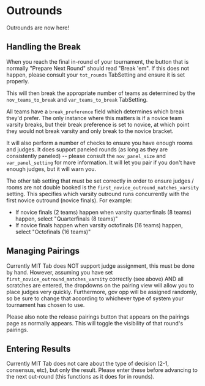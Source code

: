 Outrounds
========

Outrounds are now here!

Handling the Break
------------------

When you reach the final in-round of your tournament, the button that is normally "Prepare Next Round" should read "Break 'em".  If this does not happen, please consult your `tot_rounds` TabSetting and ensure it is set properly.

This will then break the appropriate number of teams as determined by the `nov_teams_to_break` and `var_teams_to_break` TabSetting.

All teams have a `break_preference` field which determines which break they'd prefer.  The only instance where this matters is if a novice team varsity breaks, but their break preference is set to novice, at which point they would not break varsity and only break to the novice bracket.

It will also perform a number of checks to ensure you have enough rooms and judges.  It does support paneled rounds (as long as they are consistently paneled) -- please consult the `nov_panel_size` and `var_panel_setting` for more information.  It will let you pair if you don't have enough judges, but it will warn you.

The other tab setting that must be set correctly in order to ensure judges / rooms are not double booked is the `first_novice_outround_matches_varsity` setting. This specifies which varsity outround runs concurrently with the first novice outround (novice finals). For example:
- If novice finals (2 teams) happen when varsity quarterfinals (8 teams) happen, select "Quarterfinals (8 teams)"
- If novice finals happen when varsity octofinals (16 teams) happen, select "Octofinals (16 teams)"

Managing Pairings
----------------

Currently MIT Tab does NOT support judge assignment, this must be done by hand.  However, assuming you have set `first_novice_outround_matches_varsity` correctly (see above) AND all scratches are entered, the dropdowns on the pairing view will allow you to place judges very quickly.  Furthermore, gov opp will be assigned randomly, so be sure to change that according to whichever type of system your tournament has chosen to use.

Please also note the release pairings button that appears on the pairings page as normally appears.  This will toggle the visibility of that round's pairings.

Entering Results
----------------

Currently MIT Tab does not care about the type of decision (2-1, consensus, etc), but only the result.  Please enter these before advancing to the next out-round (this functions as it does for in rounds).
